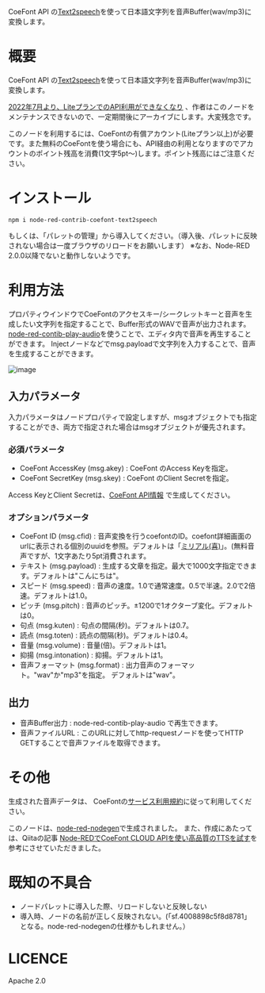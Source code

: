 CoeFont API の[Text2speech](https://docs.coefont.cloud/#tag/Text2speech)を使って日本語文字列を音声Buffer(wav/mp3)に変換します。

# 概要
CoeFont API の[Text2speech](https://docs.coefont.cloud/#tag/Text2speech)を使って日本語文字列を音声Buffer(wav/mp3)に変換します。

[2022年7月より、LiteプランでのAPI利用ができなくなり](https://prtimes.jp/main/html/rd/p/000000024.000078329.html) 、作者はこのノードをメンテナンスできないので、一定期間後にアーカイブにします。大変残念です。

このノードを利用するには、CoeFontの有償アカウント(Liteプラン以上)が必要です。また無料のCoeFontを使う場合にも、API経由の利用となりますのでアカウントのポイント残高を消費(1文字5pt～)します。ポイント残高にはご注意ください。

# インストール
```
npm i node-red-contrib-coefont-text2speech
```

もしくは、「パレットの管理」から導入してください。（導入後、パレットに反映されない場合は一度ブラウザのリロードをお願いします）
※なお、Node-RED 2.0.0以降でないと動作しないようです。

# 利用方法
プロパティウインドウでCoeFontのアクセスキー/シークレットキーと音声を生成したい文字列を指定することで、Buffer形式のWAVで音声が出力されます。
[node-red-contib-play-audio](https://flows.nodered.org/node/node-red-contrib-play-audio)を使うことで、エディタ内で音声を再生することができます。
Injectノードなどでmsg.payloadで文字列を入力することで、音声を生成することができます。

![image](https://user-images.githubusercontent.com/17796/160324383-4716e6b0-3c6f-4752-bfeb-fc717f038642.png)


## 入力パラメータ
入力パラメータはノードプロパティで設定しますが、msgオブジェクトでも指定することができ、両方で指定された場合はmsgオブジェクトが優先されます。

### 必須パラメータ
 - CoeFont AccessKey (msg.akey) : CoeFont のAccess Keyを指定。
 - CoeFont SecretKey (msg.skey) : CoeFont のClient Secretを指定。

Access KeyとClient Secretは、[CoeFont API情報](https://coefont.cloud/account/api) で生成してください。

### オプションパラメータ
 - CoeFont ID (msg.cfid) : 音声変換を行うcoefontのID。coefont詳細画面のurlに表示される個別のuuidを参照。デフォルトは「[ミリアル(喜)](https://coefont.cloud/coefonts/9e0c2783-804c-4f77-81ab-1fbc70d15ffc)」。(無料音声ですが、1文字あたり5pt消費されます。
 - テキスト (msg.payload) : 生成する文章を指定。最大で1000文字指定できます。デフォルトは"こんにちは"。
 - スピード (msg.speed) : 音声の速度。1.0で通常速度。0.5で半速。2.0で2倍速。デフォルトは1.0。
 - ピッチ (msg.pitch) : 音声のピッチ。±1200で1オクターブ変化。デフォルトは0。
 - 句点 (msg.kuten) : 句点の間隔(秒)。デフォルトは0.7。
 - 読点 (msg.toten) : 読点の間隔(秒)。デフォルトは0.4。
 - 音量 (msg.volume) : 音量(倍)。デフォルトは1。
 - 抑揚 (msg.intonation) : 抑揚。デフォルトは1。
 - 音声フォーマット (msg.format) : 出力音声のフォーマット。"wav"か"mp3"を指定。 デフォルトは"wav"。

## 出力
 - 音声Buffer出力 : node-red-contib-play-audio で再生できます。
 - 音声ファイルURL : このURLに対してhttp-requestノードを使ってHTTP GETすることで音声ファイルを取得できます。

# その他
生成された音声データは、 CoeFontの[サービス利用規約](https://coefont.cloud/termsOfUse)に従って利用してください。

このノードは、[node-red-nodegen](https://github.com/node-red/node-red-nodegen)で生成されました。
また、作成にあたっては、Qiitaの記事 [Node-REDでCoeFont CLOUD APIを使い高品質のTTSを試す](https://qiita.com/Y-Shikase/items/2d773dc4d970228437d5)を参考にさせていただきました。

# 既知の不具合
 - ノードパレットに導入した際、リロードしないと反映しない
 - 導入時、ノードの名前が正しく反映されない。(「sf.4008898c5f8d8781」となる。node-red-nodegenの仕様かもしれません。）

# LICENCE
Apache 2.0


